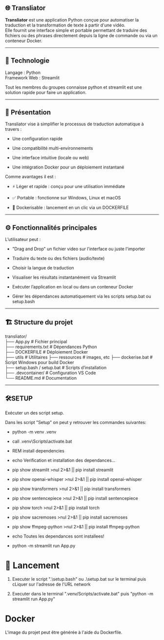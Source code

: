 ## 🌐 Transliator

**Transliator** est une application Python conçue pour automatiser la traduction et la transformation de texte à partir d'une vidéo.  
Elle fournit une interface simple et portable permettant de traduire des fichiers ou des phrases directement depuis la ligne de commande ou via un conteneur Docker.

---

## 🧩 Technologie

Langage : Python  
Framework Web : Streamlit

Tout les membres du groupes connaisse python et streamlit est une solution rapide pour faire un application.

---

## 🧠 Présentation

Transliator vise à simplifier le processus de traduction automatique à travers :

- Une configuration rapide

- Une compatibilité multi-environnements

- Une interface intuitive (locale ou web)

- Une intégration Docker pour un déploiement instantané

Comme avantages il est :

- ⚡ Léger et rapide : conçu pour une utilisation immédiate

- ✅ Portable : fonctionne sur Windows, Linux et macOS

- 🐳 Dockerisable : lancement en un clic via un DOCKERFILE

  
---

## ⚙️ Fonctionnalités principales


L’utilisateur peut :
- "Drag and Drop" un fichier video sur l'interface ou juste l'importer

- Traduire du texte ou des fichiers (audio/texte)

- Choisir la langue de traduction

- Visualiser les résultats instantanément via Streamlit

- Exécuter l’application en local ou dans un conteneur Docker

- Gérer les dépendances automatiquement via les scripts setup.bat ou setup.bash

---

## 🏗️ Structure du projet

transliator/  
├── App.py # Fichier principal  
├── requirements.txt # Dépendances Python  
├── DOCKERFILE # Déploiement Docker  
├── utils # Utilitaires
├── ressources # images, etc
├── dockerise.bat # Script Windows pour build Docker  
├── setup.bash / setup.bat # Scripts d’installation  
├── .devcontainer/ # Configuration VS Code  
└── README.md # Documentation  


---

## 🛠️SETUP ##

Exécuter un des script setup.

Dans les script "Setup" on peut y retrouver les commandes suivantes: 

- python -m venv .venv

- call .venv\Scripts\activate.bat

- REM install dependencies

- echo Verification et installation des dependances...

- pip show streamlit >nul 2>&1 || pip install streamlit

- pip show openai-whisper >nul 2>&1 || pip install openai-whisper

- pip show transformers >nul 2>&1 || pip install transformers

- pip show sentencepiece >nul 2>&1 || pip install sentencepiece

- pip show torch >nul 2>&1 || pip install torch

- pip show sacremoses >nul 2>&1 || pip install sacremoses

- pip show ffmpeg-python >nul 2>&1 || pip install ffmpeg-python

- echo Toutes les dependances sont installees!

- python -m streamlit run App.py


# 🚀 Lancement


1. Executer le script ".\setup.bash" ou .\setup.bat sur le terminal puis cLiquer sur l'adresse de l'URL network


2. Executer dans le terminal ".venv/Scripts/activate.bat" puis "python -m streamlit run App.py"


# Docker 

L'image du projet peut être générée à l'aide du Dockerfile.




